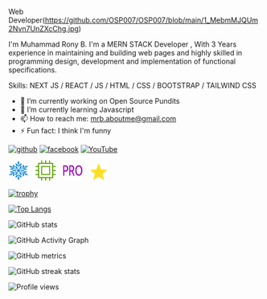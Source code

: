 Web Developer(https://github.com/OSP007/OSP007/blob/main/1_MebmMJQUm2Nvn7UnZXcChg.jpg)

I'm Muhammad Rony B.
I'm a MERN STACK Developer ,
With 3 Years experience in maintaining and building web pages and highly skilled in programming design, development and implementation of functional specifications.

Skills: NEXT JS / REACT / JS / HTML / CSS / BOOTSTRAP / TAILWIND CSS

- 🔭 I’m currently working on Open Source Pundits 
- 🌱 I’m currently learning Javascript 
- 📫 How to reach me: mrb.aboutme@gmail.com 
- ⚡ Fun fact: I think I'm funny 


[<img src='https://cdn.jsdelivr.net/npm/simple-icons@3.0.1/icons/github.svg' alt='github' height='40'>](https://github.com/OSP007)  [<img src='https://cdn.jsdelivr.net/npm/simple-icons@3.0.1/icons/facebook.svg' alt='facebook' height='40'>](https://www.facebook.com/Rony000777)  [<img src='https://cdn.jsdelivr.net/npm/simple-icons@3.0.1/icons/youtube.svg' alt='YouTube' height='40'>](https://www.youtube.com/channel/@opensourcepundits)  

<a href='https://archiveprogram.github.com/'><img src='https://raw.githubusercontent.com/acervenky/animated-github-badges/master/assets/acbadge.gif' width='40' height='40'></a> <a href='https://docs.github.com/en/developers'><img src='https://raw.githubusercontent.com/acervenky/animated-github-badges/master/assets/devbadge.gif' width='40' height='40'></a> <a href='https://github.com/pricing'><img src='https://raw.githubusercontent.com/acervenky/animated-github-badges/master/assets/pro.gif' width='40' height='40'></a> <a href='https://stars.github.com/'><img src='https://raw.githubusercontent.com/acervenky/animated-github-badges/master/assets/starbadge.gif' width='35' height='35'></a> 

[![trophy](https://github-profile-trophy.vercel.app/?username=OSP007)](https://github.com/ryo-ma/github-profile-trophy)

[![Top Langs](https://github-readme-stats.vercel.app/api/top-langs/?username=OSP007)](https://github.com/anuraghazra/github-readme-stats)

![GitHub stats](https://github-readme-stats.vercel.app/api?username=OSP007&show_icons=true)  

![GitHub Activity Graph](https://activity-graph.herokuapp.com/graph?username=OSP007)  

![GitHub metrics](https://metrics.lecoq.io/OSP007)  

![GitHub streak stats](https://streak-stats.demolab.com/?user=OSP007)  

![Profile views](https://gpvc.arturio.dev/OSP007)  
